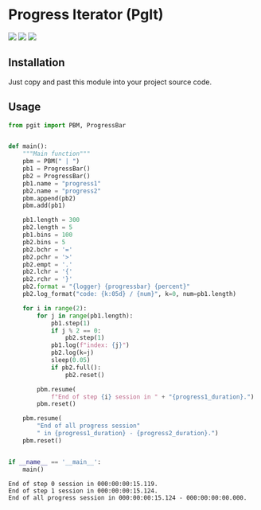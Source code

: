# Progress Iterator (PgIt)
![](https://img.shields.io/badge/LICENSE-MIT-%2300557f)
![](https://img.shields.io/badge/lastest-2024--07--23-success)
![](https://img.shields.io/badge/contact-dr.mokira%40gmail.com-blueviolet)

## Installation
Just copy and past this module into your project source code.

## Usage

```python
from pgit import PBM, ProgressBar


def main():
    """Main function"""
    pbm = PBM(" | ")
    pb1 = ProgressBar()
    pb2 = ProgressBar()
    pb1.name = "progress1"
    pb2.name = "progress2"
    pbm.append(pb2)
    pbm.add(pb1)

    pb1.length = 300
    pb2.length = 5
    pb1.bins = 100
    pb2.bins = 5
    pb2.bchr = '='
    pb2.pchr = '>'
    pb2.empt = '.'
    pb2.lchr = '{'
    pb2.rchr = '}'
    pb2.format = "{logger} {progressbar} {percent}"
    pb2.log_format("code: {k:05d} / {num}", k=0, num=pb1.length)

    for i in range(2):
        for j in range(pb1.length):
            pb1.step(1)
            if j % 2 == 0:
                pb2.step(1)
            pb1.log(f"index: {j}")
            pb2.log(k=j)
            sleep(0.05)
            if pb2.full():
                pb2.reset()

        pbm.resume(
            f"End of step {i} session in " + "{progress1_duration}.")
        pbm.reset()

    pbm.resume(
        "End of all progress session"
        " in {progress1_duration} - {progress2_duration}.")
    pbm.reset()


if __name__ == '__main__':
    main()
```

```
End of step 0 session in 000:00:00:15.119.
End of step 1 session in 000:00:00:15.124.
End of all progress session in 000:00:00:15.124 - 000:00:00:00.000.
```
